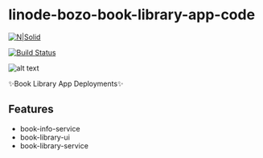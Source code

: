#  linode-bozo-book-library-app-code

[![N|Solid](https://cldup.com/dTxpPi9lDf.thumb.png)](https://nodesource.com/products/nsolid)

[![Build Status](https://travis-ci.org/joemccann/dillinger.svg?branch=master)](https://travis-ci.org/joemccann/dillinger)

![alt text](image.png)


 ✨Book Library App Deployments✨

## Features

- book-info-service
- book-library-ui
- book-library-service
 
